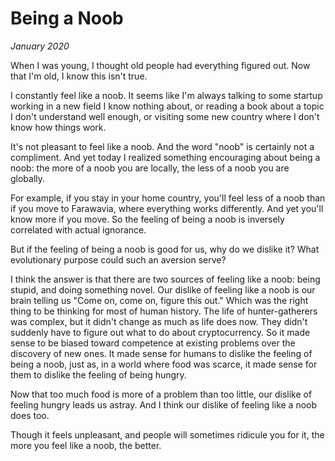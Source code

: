 # Being a Noob

_January 2020_

When I was young, I thought old people had everything figured out. Now that I'm old, I know this isn't true.

I constantly feel like a noob. It seems like I'm always talking to some startup working in a new field I know nothing about, or reading a book about a topic I don't understand well enough, or visiting some new country where I don't know how things work.

It's not pleasant to feel like a noob. And the word "noob" is certainly not a compliment. And yet today I realized something encouraging about being a noob: the more of a noob you are locally, the less of a noob you are globally.

For example, if you stay in your home country, you'll feel less of a noob than if you move to Farawavia, where everything works differently. And yet you'll know more if you move. So the feeling of being a noob is inversely correlated with actual ignorance.

But if the feeling of being a noob is good for us, why do we dislike it? What evolutionary purpose could such an aversion serve?

I think the answer is that there are two sources of feeling like a noob: being stupid, and doing something novel. Our dislike of feeling like a noob is our brain telling us "Come on, come on, figure this out." Which was the right thing to be thinking for most of human history. The life of hunter-gatherers was complex, but it didn't change as much as life does now. They didn't suddenly have to figure out what to do about cryptocurrency. So it made sense to be biased toward competence at existing problems over the discovery of new ones. It made sense for humans to dislike the feeling of being a noob, just as, in a world where food was scarce, it made sense for them to dislike the feeling of being hungry.

Now that too much food is more of a problem than too little, our dislike of feeling hungry leads us astray. And I think our dislike of feeling like a noob does too.

Though it feels unpleasant, and people will sometimes ridicule you for it, the more you feel like a noob, the better.